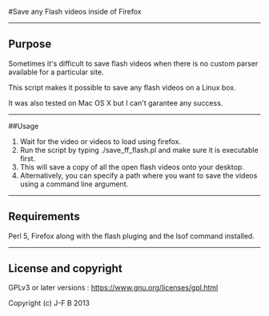 #Save any Flash videos inside of Firefox
___
## Purpose 

Sometimes it's difficult to save flash videos when there is no custom parser  available for a particular site.

This script makes it possible to save any flash videos on a Linux box. 

It was also tested on Mac OS X but I can't garantee any success.  
___
##Usage

1. Wait for the video or videos to load using firefox.
2. Run the script by typing ./save_ff_flash.pl and make sure it is executable first.
3. This will save a copy of all the open flash videos onto your desktop.
4. Alternatively, you can specify a path where you want to save the videos using a command line argument.

___
## Requirements

Perl 5, Firefox along with the flash pluging and the lsof command installed.
___
## License and copyright

GPLv3 or later versions :  https://www.gnu.org/licenses/gpl.html

Copyright (c) J-F B 2013
